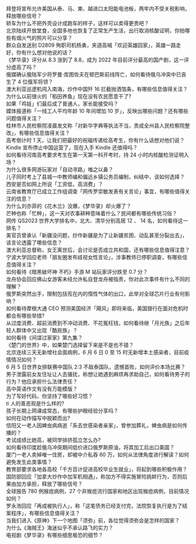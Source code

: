 拜登将宣布允许美国从泰、马、柬、越进口太阳能电池板，两年内不受关税影响，释放哪些信号？  
轿车为什么不把外壳设计成跑车的样子，这样可以卖得更贵吧？  
北京陆续开放堂食，全国多地也恢复了正常生产生活，出行取消核酸证明，你拍哪些有烟火气的照片可以分享？  
群众自发送别 D2809 殉职司机杨勇，夹道高喊「欢迎英雄回家」，英雄一路走好，你有什么想对他说的话？  
《梦华录》评分从 8.3 涨到了 8.8，成为 2022 年目前评分最高的国产剧，这一评分虚高了吗？  
俄媒确认俄陆军少将罗曼·库图佐夫在顿巴斯前线阵亡，如何看待俄乌冲突中已丧生了 4 位俄军将领？  
澳大利亚巡逻机闯入南海，炒作中国歼 16 拦截抛洒箔条，有哪些信息值得关注？  
为什么以前很火的「稻田养鱼」现在没有农民愿意干了?  
如果「鸡娃」们最后成了普通人，家长能接受吗？  
媒体报道称「一线工人平均年龄 10 年间增加 10 岁」，反映出哪些问题？还有哪些问题值得关注？  
桂林市人民检察院凌晨发文称「对新华字典等执法不当，责成全州县人民检察院整改」，有哪些信息值得关注？  
高考倒计时 1 天，让我们把最好的祝福传递给高考生，你有什么话想对他们说？  
Kindle 宣布停止中国运营了，现在入手 Kindle 还值得吗？  
如何看待河南高考要求考生在第一天第一科开考时，持 24 小时内核酸检测证明入场？  
为什么很多网游玩家对「自动寻路」嗤之以鼻？  
儿子同时考上了县城一中教师编和偏远乡镇公务员编制，纠结中，该如何选择？  
西安是否如网上所说「工资低，高消费」？  
云南省教育厅已成立工作组调查「网传罗崇敏发表有关言论」事宜，有哪些值得关注的信息？  
为什么刘亦菲的《花木兰》没爆，《梦华录》却火爆了？  
芒种也称「忙种」，这一天对农事耕种意味着什么？民间都有哪些传统习俗？  
网传 QS2023 世界大学排名中，北大、清华分别高居 12 、 14 名，如何看待这一排名？  
美官员曾承认「新疆没问题，炒作新疆是为了让新疆贫困、动乱甚至分裂出去」，该言论透露了哪些信息？  
澳大利亚总督称，女王离世后，会讨论是否成立共和国，还有哪些信息值得注意？  
宁波大学回应老师「朋友圈发布歧视女性言论」，涉事教师已停职调查，有哪些信息值得关注？  
如何看待《暗黑破坏神 不朽》手游 M 站玩家评分跌至 0.7 分？  
龙舟协会回应佛山女游客未经允许私自登龙舟被指责，你对此次事件有什么不同的理解？  
俄罗斯突然出手，限制包括氖在内的惰性气体的出口，此举对全球芯片行业有何影响？  
如何看待摩根大通 CEO 预测美国经济「飓风」即将来临，美国银行在面对危机时都会有哪些举措?  
从过度消费、超前消费到不冲动消费、不花冤枉钱，如何看待继「月光族」之后年轻人群体中又出现「酷抠族」？  
如何看待《间谍过家家》第九集？  
《楚门的世界》中，如果楚门选择留下来是不是也不错？  
北京连续三天无新增社会面病例，6 月 6 日 0 至 15 时无新增本土感染者，目前疫情情况如何？  
6 月 5 日世界女排联赛中国队 2:3 不敌泰国队，遗憾首败，如何评价本场比赛？  
男子泄露前女友住址让人去骚扰，称想让她遇到麻烦再求助自己，如何看待男子的行为？他应承担什么法律责任？  
高中英语作文有没有万能模版？  
为了写好代码，你坚持了哪些好习惯？  
ti 人的善恶观是什么样的?  
孩子长期上网课成常态，有哪些护眼经验分享吗？  
如何在动作描写中脱颖而出?  
信阳又一老人因蜱虫病病逝「系去世感染者亲家」，曾参加葬礼，蜱虫病是如何传播的？  
考试成绩比她高，被同学排挤孤立怎么办?  
如何看待印度趁俄乌冲突期间低价进口俄罗斯原油，将其加工后出口美国？  
厦门一老人卖掉唯一住房，却被中介私吞 60 万，如何从法律角度进行解读？如何避免发生此类事情？  
教育部要求各地各高校「千方百计促进高校毕业生就业」，将起到哪些积极作用？  
国防部回应「加拿大炒作中加军机相遇」，称加方不得实施冒险挑衅行为，否则后果由加方承担，释放了哪些信号？  
全球报告 780 例猴痘病例，27 个非猴痘流行国家和地区出现猴痘病例，目前情况如何？  
罗永浩回应「再成被执行人」，称「这笔债务已经支付完，法院恢复执行是为了结案程序」，有哪些信息值得关注？  
当我们进入《原神》下一个地图「须弥」前，各位觉得须弥会是怎样的国家？  
为什么《海贼王》海迷似乎不承认路飞的实力？  
电视剧《梦华录》有哪些细思极恐的细节？  
